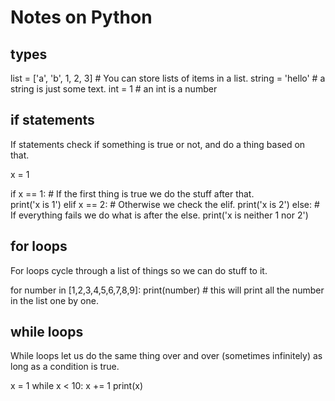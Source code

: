 # Notes on Python

## types
list = ['a', 'b', 1, 2, 3]  # You can store lists of items in a list.
string = 'hello'  # a string is just some text.
int = 1  # an int is a number

## if statements

If statements check if something is true or not, and do a thing based on that.

x = 1

if x == 1:  # If the first thing is true we do the stuff after that.  
    print('x is 1')
elif x == 2:  # Otherwise we check the elif.
    print('x is 2')
else:  # If everything fails we do what is after the else.
    print('x is neither 1 nor 2')
    
## for loops

For loops cycle through a list of things so we can do stuff to it.

for number in [1,2,3,4,5,6,7,8,9]:
    print(number)  # this will print all the number in the list one by one.
    
## while loops

While loops let us do the same thing over and over (sometimes infinitely) as long as a condition is true.

x = 1
while x < 10:
    x += 1
    print(x)
